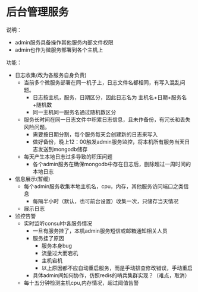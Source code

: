 # 后台管理服务

说明：
- admin服务具备操作其他服务内部文件权限
- admin也作为微服务部署到各个主机上

功能：
- 日志收集(改为各服务自身负责)
  - 当前多个微服务部署在同一机子上，日志文件名都相同，有写入混乱问题。
    - 日志按主机，服务，日期区分，因此日志名为 主机名+日期+服务名+随机数
    - 同一主机同一服务名通过随机数区分
  - 服务长时间在同一日志文件中积累日志信息，且未作备份，有冗长和丢失风险问题。
    - 需要按日期分割，每个服务每天会创建新的日志来写入
    - 做好备份，晚上12：00触发admin服务监控，将本机所有服务当天日志发送到mongodb储存
  - 每天产生本地日志过多导致的积压问题
    - 各个admin服务在确保mongodb中存在日志后，删除超过一周时间的本地日志
- 信息展示(暂缓)
  - 每个admin服务收集本地主机名，cpu，内存，其他服务访问端口之类信息
    - 每隔半小时（默认，也可前台设置）收集一次，只储存当天情况
  - 展示日志
- 监控告警
  - 实时监听consul中各服务情况
    - 一旦有服务挂了，本机admin服务短信或邮箱通知相关人员
    - 服务挂了原因
      - 服务本身bug
      - 流量过大而宕机
      - 主机宕机
      - 以上原因都不应自动重启服务，而是手动排查修改错误，手动重启
    - 具体admin间如何协作，仿照redis的哨兵集群实现？（难点，取消）
  - 每十五分钟检测主机cpu,内存情况，超过阈值告警